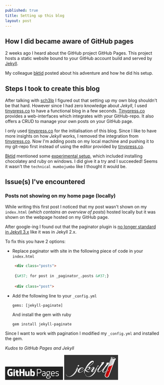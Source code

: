 ```yaml
---
published: true
title: Setting up this blog
layout: post
---
```


## How I did became aware of GitHub pages

2 weeks ago I heard about the GitHub project GitHub Pages. This project hosts a static website bound to your GitHub account build and served by [Jekyll](https://jekyllrb.com).

My colleague [bktid](https://bktid.github.io) posted about his adventure and how he did his setup.


## Steps I took to create this blog

After talking with [sch3lp](https://sch3lp.github.io) I figured out that setting up my own blog shouldn't be that hard.
However since I had zero knowledge about _Jekyll_, I used [tinypress.co](http://tinypress.co) to have a functional blog in a few seconds.
[Tinypress.co](http://tinypress.co) provides a web-interfaces which integrates with your GitHub-repo. It also offers a CRUD to manage your own posts on your GitHub page.

I only used [tinypress.co](http://tinypress.co) for the initialisation of this blog. Since I like to have more insights on how _Jekyll_ works, I removed the integration from [tinypress.co](http://tinypress.co). Now I'm adding posts on my local machine and pushing it to my git-repo first instead of using the editor provided by [tinypress.co](http://tinypress.co).

[Bktid](https://bktid.github.io) mentioned some [experimental setup](http://jekyllrb.com/docs/windows/#installation), which included installing chocolatey and ruby on windows.
I did give it a try and I succeeded! Seems it wasn't the `technical mumbojumbo` like I thought it would be.



## Issue(s) I've encountered

### Posts not showing on my home page (locally)

While writing this first post I noticed that my post wasn't shown on my `index.html` (_which contains an overview of posts_) hosted locally but it was shown on the webpage hosted on my GitHub page.

After google-ing I found out that the paginator plugin is [no longer standard in Jekyll 3.x]((https://jekyllrb.com/docs/pagination/)) like it was in Jekyll 2.x.


To fix this you have 2 options:
 * Replace paginator with site in the following piece of code in your `index.html`

   ```html
    <div class="posts">

    {&#37; for post in _paginator_.posts &#37;}

    <div class="post">
   ```

 * Add the following line to your `_config.yml`

   ```
   gems: [jekyll-paginate]
   ```

   And install the gem with ruby

   ```
   gem install jekyll-paginate
   ```

Since I want to work with pagination I modified my `_config.yml` and installed the gem.

_Kudos to GitHub Pages and Jekyll_

[![](githubpages.png)](https://pages.github.com/) [![](jekyll.png)](https://jekyllrb.com)